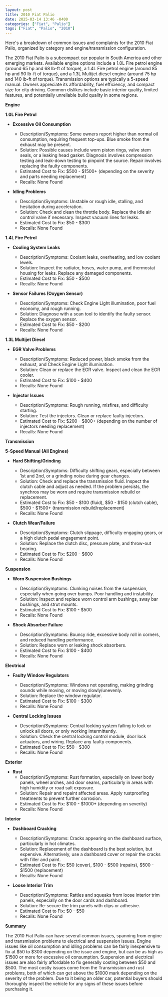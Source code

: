 ```yaml
---
layout: post
title: 2010 Fiat Palio
date: 2025-03-14 13:46 -0400
categories: ["Fiat", "Palio"]
tags: ["Fiat", "Palio", "2010"]
---
```

Here's a breakdown of common issues and complaints for the 2010 Fiat Palio, organized by category and engine/transmission configuration.

The 2010 Fiat Palio is a subcompact car popular in South America and other emerging markets. Available engine options include a 1.0L Fire petrol engine (around 65 hp and 68 lb-ft of torque), a 1.4L Fire petrol engine (around 85 hp and 90 lb-ft of torque), and a 1.3L Multijet diesel engine (around 75 hp and 140 lb-ft of torque). Transmission options are typically a 5-speed manual. Owners appreciate its affordability, fuel efficiency, and compact size for city driving. Common dislikes include basic interior quality, limited features, and potentially unreliable build quality in some regions.

**Engine**

**1.0L Fire Petrol**
*   **Excessive Oil Consumption**
    *   Description/Symptoms: Some owners report higher than normal oil consumption, requiring frequent top-ups. Blue smoke from the exhaust may be present.
    *   Solution: Possible causes include worn piston rings, valve stem seals, or a leaking head gasket. Diagnosis involves compression testing and leak-down testing to pinpoint the source. Repair involves replacing the faulty components.
    *   Estimated Cost to Fix: $500 - $1500+ (depending on the severity and parts needing replacement)
    *   Recalls: None Found

*   **Idling Problems**
    *   Description/Symptoms: Unstable or rough idle, stalling, and hesitation during acceleration.
    *   Solution: Check and clean the throttle body. Replace the idle air control valve if necessary. Inspect vacuum lines for leaks.
    *   Estimated Cost to Fix: $50 - $300
    *   Recalls: None Found

**1.4L Fire Petrol**
*   **Cooling System Leaks**
    *   Description/Symptoms: Coolant leaks, overheating, and low coolant levels.
    *   Solution: Inspect the radiator, hoses, water pump, and thermostat housing for leaks. Replace any damaged components.
    *   Estimated Cost to Fix: $50 - $500
    *   Recalls: None Found

*   **Sensor Failures (Oxygen Sensor)**
    *   Description/Symptoms: Check Engine Light illumination, poor fuel economy, and rough running.
    *   Solution: Diagnose with a scan tool to identify the faulty sensor. Replace the oxygen sensor.
    *   Estimated Cost to Fix: $50 - $200
    *   Recalls: None Found

**1.3L Multijet Diesel**
*   **EGR Valve Problems**
    *   Description/Symptoms: Reduced power, black smoke from the exhaust, and Check Engine Light illumination.
    *   Solution: Clean or replace the EGR valve. Inspect and clean the EGR cooler.
    *   Estimated Cost to Fix: $100 - $400
    *   Recalls: None Found

*   **Injector Issues**
    *   Description/Symptoms: Rough running, misfires, and difficulty starting.
    *   Solution: Test the injectors. Clean or replace faulty injectors.
    *   Estimated Cost to Fix: $200 - $800+ (depending on the number of injectors needing replacement)
    *   Recalls: None Found

**Transmission**

**5-Speed Manual (All Engines)**
*   **Hard Shifting/Grinding**
    *   Description/Symptoms: Difficulty shifting gears, especially between 1st and 2nd, or a grinding noise during gear changes.
    *   Solution: Check and replace the transmission fluid. Inspect the clutch cable and adjust as needed. If the problem persists, the synchros may be worn and require transmission rebuild or replacement.
    *   Estimated Cost to Fix: $50 - $100 (fluid), $50 - $150 (clutch cable), $500 - $1500+ (transmission rebuild/replacement)
    *   Recalls: None Found

*   **Clutch Wear/Failure**
    *   Description/Symptoms: Clutch slippage, difficulty engaging gears, or a high clutch pedal engagement point.
    *   Solution: Replace the clutch disc, pressure plate, and throw-out bearing.
    *   Estimated Cost to Fix: $200 - $600
    *   Recalls: None Found

**Suspension**

*   **Worn Suspension Bushings**
    *   Description/Symptoms: Clunking noises from the suspension, especially when going over bumps. Poor handling and instability.
    *   Solution: Inspect and replace worn control arm bushings, sway bar bushings, and strut mounts.
    *   Estimated Cost to Fix: $100 - $500
    *   Recalls: None Found

*   **Shock Absorber Failure**
    *   Description/Symptoms: Bouncy ride, excessive body roll in corners, and reduced handling performance.
    *   Solution: Replace worn or leaking shock absorbers.
    *   Estimated Cost to Fix: $100 - $400
    *   Recalls: None Found

**Electrical**

*   **Faulty Window Regulators**
    *   Description/Symptoms: Windows not operating, making grinding sounds while moving, or moving slowly/unevenly.
    *   Solution: Replace the window regulator.
    *   Estimated Cost to Fix: $100 - $300
    *   Recalls: None Found

*   **Central Locking Issues**
    *   Description/Symptoms: Central locking system failing to lock or unlock all doors, or only working intermittently.
    *   Solution: Check the central locking control module, door lock actuators, and wiring. Replace any faulty components.
    *   Estimated Cost to Fix: $50 - $300
    *   Recalls: None Found

**Exterior**

*   **Rust**
    *   Description/Symptoms: Rust formation, especially on lower body panels, wheel arches, and door seams, particularly in areas with high humidity or road salt exposure.
    *   Solution: Repair and repaint affected areas. Apply rustproofing treatments to prevent further corrosion.
    *   Estimated Cost to Fix: $100 - $1000+ (depending on severity)
    *   Recalls: None Found

**Interior**

*   **Dashboard Cracking**
    *   Description/Symptoms: Cracks appearing on the dashboard surface, particularly in hot climates.
    *   Solution: Replacement of the dashboard is the best solution, but expensive. Alternatively, use a dashboard cover or repair the cracks with filler and paint.
    *   Estimated Cost to Fix: $50 (cover), $100 - $500 (repairs), $500 - $1500 (replacement)
    *   Recalls: None Found

*   **Loose Interior Trim**
    *   Description/Symptoms: Rattles and squeaks from loose interior trim panels, especially on the door cards and dashboard.
    *   Solution: Re-secure the trim panels with clips or adhesive.
    *   Estimated Cost to Fix: $0 - $50
    *   Recalls: None Found

**Summary**

The 2010 Fiat Palio can have several common issues, spanning from engine and transmission problems to electrical and suspension issues. Engine issues like oil consumption and idling problems can be fairly inexpensive to fix at $50 to $300 depending on the issue and engine, but can be as high as $1500 or more for excessive oil consumption. Suspension and electrical issues are also fairly affordable to fix generally costing between $50 and $500. The most costly issues come from the Transmission and rust problems, both of which can get above the $1000 mark depending on the severity of the problem. Due to it being an older car, potential buyers should thoroughly inspect the vehicle for any signs of these issues before purchasing it.

